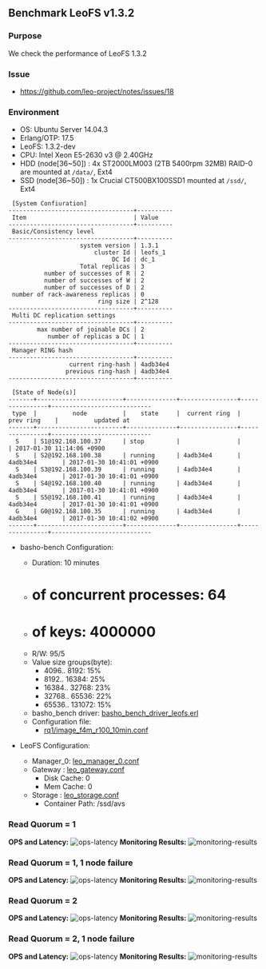 ## Benchmark LeoFS v1.3.2

### Purpose
We check the performance of LeoFS 1.3.2

### Issue
* https://github.com/leo-project/notes/issues/18

### Environment

* OS: Ubuntu Server 14.04.3
* Erlang/OTP: 17.5
* LeoFS: 1.3.2-dev
* CPU: Intel Xeon E5-2630 v3 @ 2.40GHz
* HDD (node[36~50]) : 4x ST2000LM003 (2TB 5400rpm 32MB) RAID-0 are mounted at `/data/`, Ext4
* SSD (node[36~50]) : 1x Crucial CT500BX100SSD1 mounted at `/ssd/`, Ext4

```
 [System Confiuration]
-----------------------------------+----------
 Item                              | Value
-----------------------------------+----------
 Basic/Consistency level
-----------------------------------+----------
                    system version | 1.3.1
                        cluster Id | leofs_1
                             DC Id | dc_1
                    Total replicas | 3
          number of successes of R | 2
          number of successes of W | 2
          number of successes of D | 2
 number of rack-awareness replicas | 0
                         ring size | 2^128
-----------------------------------+----------
 Multi DC replication settings
-----------------------------------+----------
        max number of joinable DCs | 2
           number of replicas a DC | 1
-----------------------------------+----------
 Manager RING hash
-----------------------------------+----------
                 current ring-hash | 4adb34e4
                previous ring-hash | 4adb34e4
-----------------------------------+----------

 [State of Node(s)]
-------+------------------------+--------------+----------------+----------------+----------------------------
 type  |          node          |    state     |  current ring  |   prev ring    |          updated at
-------+------------------------+--------------+----------------+----------------+----------------------------
  S    | S1@192.168.100.37      | stop         |                |                | 2017-01-30 11:14:06 +0900
  S    | S2@192.168.100.38      | running      | 4adb34e4       | 4adb34e4       | 2017-01-30 10:41:01 +0900
  S    | S3@192.168.100.39      | running      | 4adb34e4       | 4adb34e4       | 2017-01-30 10:41:01 +0900
  S    | S4@192.168.100.40      | running      | 4adb34e4       | 4adb34e4       | 2017-01-30 10:41:01 +0900
  S    | S5@192.168.100.41      | running      | 4adb34e4       | 4adb34e4       | 2017-01-30 10:41:01 +0900
  G    | G0@192.168.100.35      | running      | 4adb34e4       | 4adb34e4       | 2017-01-30 10:41:02 +0900
-------+------------------------+--------------+----------------+----------------+----------------------------

```

* basho-bench Configuration:
    * Duration: 10 minutes
    * # of concurrent processes: 64
    * # of keys: 4000000
    * R/W: 95/5
    * Value size groups(byte):
        *    4096..   8192: 15%
        *    8192..  16384: 25%
        *   16384..  32768: 23%
        *   32768..  65536: 22%
        *   65536.. 131072: 15%
    * basho_bench driver: [basho_bench_driver_leofs.erl](https://github.com/leo-project/basho_bench/blob/1.4/src/basho_bench_driver_leofs.erl)
    * Configuration file: 
        * [rq1/image_f4m_r100_10min.conf](image_f4m_r100_10min.conf)

* LeoFS Configuration:
    * Manager_0: [leo_manager_0.conf](conf/G0/leo_manager.conf)
    * Gateway  : [leo_gateway.conf](conf/G0/leo_gateway.conf)
        * Disk Cache: 0
        * Mem Cache:  0
    * Storage  : [leo_storage.conf](conf/S0/leo_storage.conf)
        * Container Path: /ssd/avs

### Read Quorum = 1
**OPS and Latency:**
![ops-latency](rq1/summary.png)
**Monitoring Results:**
![monitoring-results](rq1/grafana.png)

### Read Quorum = 1, 1 node failure
**OPS and Latency:**
![ops-latency](rq1_down1/summary.png)
**Monitoring Results:**
![monitoring-results](rq1_down1/grafana.png)

### Read Quorum = 2
**OPS and Latency:**
![ops-latency](rq2/summary.png)
**Monitoring Results:**
![monitoring-results](rq2/grafana.png)

### Read Quorum = 2, 1 node failure
**OPS and Latency:**
![ops-latency](rq2_down1/summary.png)
**Monitoring Results:**
![monitoring-results](rq2_down1/grafana.png)


